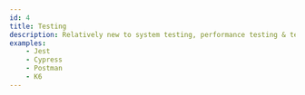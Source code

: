 ```yaml
---
id: 4
title: Testing
description: Relatively new to system testing, performance testing & test driven development.
examples:
    - Jest
    - Cypress
    - Postman
    - K6
---
```

